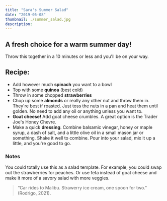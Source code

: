 ```yaml
---
title: "Sara's Summer Salad"
date: "2019-05-08"
thumbnail: ./summer_salad.jpg
description: 
---
```


## A fresh choice for a warm summer day!

Throw this together in a 10 minutes or less and you'll be on your way.

## Recipe:

<ul>
  <li>Add however much <strong>spinach</strong> you want to a bowl</li>
  <li>Top with some <strong>quinoa</strong> (best cold)</li>
  <li>Throw in some chopped <strong>strawberries</strong></li>
  <li>Chop up some <strong>almonds</strong> or really any other nut and throw them in. They're best if roasted. Just toss the nuts in a pan and heat them until golden. No need to add any oil or anything unless you want to.</li>
  <li><strong>Goat cheese!</strong> Add goat cheese crumbles. A great option is the Trader Joe's Honey Chevre.</li>
  <li>Make a quick <strong>dressing</strong>. Combine balsamic vinegar, honey or maple syrup, a dash of salt, and a little olive oil in a small mason jar or something. Shake it well to combine. Pour into your salad, mix it up a little, and you're good to go.</li>
</ul>

### Notes

You could totally use this as a salad template. For example, you could swap out the strawberries for peaches. Or use feta instead of goat cheese and make it more of a savory salad with more veggies.

<blockquote>
    “Car rides to Malibu. Strawerry ice cream, one spoon for two." (Rodrigo, 2021).
</blockquote>
